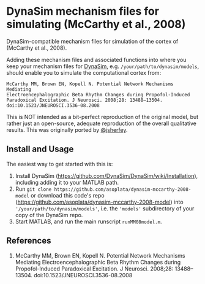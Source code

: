 # DynaSim mechanism files for simulating (McCarthy et al., 2008)

DynaSim-compatible mechanism files for simulation of the cortex of (McCarthy et
al., 2008).

Adding these mechanism files and associated functions into where you keep your
mechanism files for [DynaSim](https://github.com/DynaSim/DynaSim), e.g.
`/your/path/to/dynasim/models`, should enable you to simulate the computational
cortex from:

    McCarthy MM, Brown EN, Kopell N. Potential Network Mechanisms Mediating
    Electroencephalographic Beta Rhythm Changes during Propofol-Induced
    Paradoxical Excitation. J Neurosci. 2008;28: 13488–13504.
    doi:10.1523/JNEUROSCI.3536-08.2008 

This is NOT intended as a bit-perfect reproduction of the original model, but
rather just an open-source, adequate reproduction of the overall qualitative
results. This was originally ported by [@jsherfey](https://github.com/jsherfey).

## Install and Usage

The easiest way to get started with this is:
1. Install DynaSim (https://github.com/DynaSim/DynaSim/wiki/Installation),
   including adding it to your MATLAB path.
2. Run `git clone https://github.com/asoplata/dynasim-mccarthy-2008-model` or
   download this code's repo
   (https://github.com/asoplata/dynasim-mccarthy-2008-model) into
   `'/your/path/to/dynasim/models'`, i.e. the `'models'` subdirectory of your
   copy of the DynaSim repo.
3. Start MATLAB, and run the main runscript `runMM08model.m`.

## References

1. McCarthy MM, Brown EN, Kopell N. Potential Network Mechanisms Mediating
   Electroencephalographic Beta Rhythm Changes during Propofol-Induced
   Paradoxical Excitation. J Neurosci. 2008;28: 13488–13504.
   doi:10.1523/JNEUROSCI.3536-08.2008
